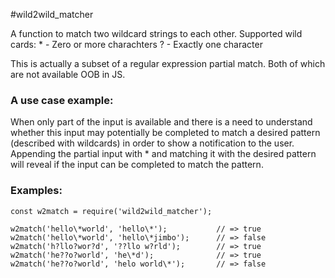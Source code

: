 #wild2wild_matcher

A function to match two wildcard strings to each other.
Supported wild cards:
\* - Zero or more charachters
? - Exactly one character

This is actually a subset of a regular expression partial match. Both of which are not available OOB in JS.

### A use case example:
When only part of the input is available and there is a need to understand whether this input may potentially be completed
to match a desired pattern (described with wildcards) in order to show a notification to the user.
Appending the partial input with * and matching it with the desired pattern will reveal if the input can be completed to match
the pattern.

### Examples:



    const w2match = require('wild2wild_matcher');
    
    w2match('hello\*world', 'hello\*');           // => true
    w2match('hello\*world', 'hello\*jimbo');      // => false
    w2match('h?llo?wor?d', '??llo w?rld');        // => true
    w2match('he??o?world', 'he\*d');              // => true
    w2match('he??o?world', 'helo world\*');       // => false

